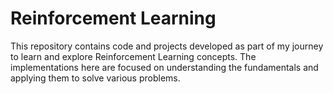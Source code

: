 # Reinforcement Learning

This repository contains code and projects developed as part of my journey to learn and explore Reinforcement Learning concepts. The implementations here are focused on understanding the fundamentals and applying them to solve various problems.